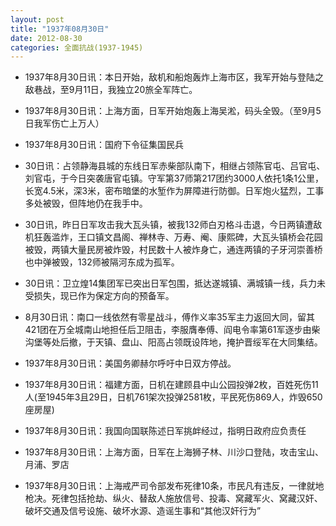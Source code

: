 ```yaml
---
layout: post
title: "1937年08月30日"
date: 2012-08-30
categories: 全面抗战(1937-1945)
---
```


<meta name="referrer" content="no-referrer" />

- 1937年8月30日讯：本日开始，敌机和船炮轰炸上海市区，我军开始与登陆之敌巷战，至9月11日，我独立20旅全军阵亡。 

- 1937年8月30日讯：上海方面，日军开始炮轰上海吴淞，码头全毁。（至9月5日我军伤亡上万人） 

- 1937年8月30日讯：国府下令征集国民兵 

- 30日讯：占领静海县城的东线日军赤柴部队南下，相继占领陈官屯、吕官屯、刘官屯，于今日突袭唐官屯镇。守军第37师第217团约3000人依托1条1公里，长宽4.5米，深3米，密布暗堡的水堑作为屏障进行防御。日军炮火猛烈，工事多处被毁，但阵地仍在我手中。 

- 30日讯，昨日日军攻击我大瓦头镇，被我132师白刃格斗击退，今日两镇遭敌机狂轰滥炸，王口镇文昌阁、禅林寺、万寿、阉、康熙碑，大瓦头镇桥会花园被毁，两镇大量民房被炸毁，村民数十人被炸身亡，通连两镇的子牙河崇善桥也中弹被毁，132师被隔河东成为孤军。 

- 30日讯：卫立煌14集团军已突出日军包围，抵达遂城镇、满城镇一线，兵力未受损失，现已作为保定方向的预备军。 

- 8月30日讯：南口一线依然有零星战斗，傅作义率35军主力返回大同，留其421团在万全城南山地担任后卫阻击，李服膺奉傅、阎电令率第61军逐步由柴沟堡等处后撤，于天镇、盘山、阳高占领既设阵地，掩护晋绥军在大同集结。 

- 1937年8月30日讯：美国务卿赫尔呼吁中日双方停战。 

- 1937年8月30日讯：福建方面，日机在建顾县中山公园投弹2枚，百姓死伤11人(至1945年3且29日，日机761架次投弹2581枚，平民死伤869人，炸毁650座房屋) 

- 1937年8月30日讯：我国向国联陈述日军挑衅经过，指明日政府应负责任 

- 1937年8月30日讯：上海方面，日军在上海狮子林、川沙口登陆，攻击宝山、月浦、罗店 

- 1937年8月30日讯：上海戒严司令部发布死律10条，市民凡有违反，一律就地枪决。死律包括抢劫、纵火、替敌人施放信号、投毒、窝藏军火、窝藏汉奸、破坏交通及信号设施、破坏水源、造谣生事和“其他汉奸行为” 

